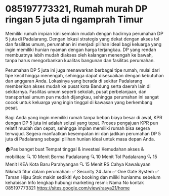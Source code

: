 # 085197773321, Rumah murah DP ringan 5 juta di ngamprah Timur
 
Memiliki rumah impian kini semakin mudah dengan hadirnya perumahan DP 5 juta di Padalarang. Dengan lokasi strategis yang dekat dengan akses tol dan fasilitas umum, perumahan ini menjadi pilihan ideal bagi keluarga yang ingin memiliki hunian nyaman dengan harga terjangkau. DP yang rendah membuatnya lebih mudah diakses oleh kalangan menengah ke bawah, tanpa harus mengorbankan kualitas bangunan dan fasilitas perumahan.

Perumahan DP 5 juta ini juga menawarkan berbagai tipe rumah, mulai dari tipe kecil hingga menengah, sehingga dapat disesuaikan dengan kebutuhan dan anggaran Anda. Lokasinya yang berada di sekitar Padalarang memberikan akses mudah ke pusat kota Bandung serta daerah lain di sekitarnya. Fasilitas umum seperti sekolah, pusat perbelanjaan, dan transportasi umum pun mudah dijangkau, sehingga perumahan ini sangat cocok untuk keluarga yang ingin tinggal di kawasan yang berkembang pesat.

Bagi Anda yang ingin memiliki rumah tanpa beban biaya besar di awal, KPR dengan DP 5 juta ini adalah solusi yang tepat. Proses pengajuan KPR pun relatif mudah dan cepat, sehingga impian memiliki rumah bisa segera terwujud. Segera manfaatkan kesempatan ini dan jadikan perumahan DP 5 juta di Padalarang sebagai pilihan hunian ideal untuk masa depan Anda.

🏠Pas banget buat Tempat tinggal & investasi
Kemudahan akses & mobilitas:
🔍 10 Menit Borma Padalarang
🔍 10 Menit Tol Padalarang
🔍 15 Menit IKEA Kota Baru Parahyangan
🔍 15 Menit RS Cahya Kawaluyaan 
Nikmati fitur dalam perumahan:
✅ Security 24 Jam
✅ One Gate System
✅ Taman Hijau
Stok makin sedikit! Ayo booking dan miliki hunianmu sebelum kehabisan
Info lengkap hubungi marketing resmi:
Nama
No kontak 085197773321
https://sites.google.com/view/rasya21/home
